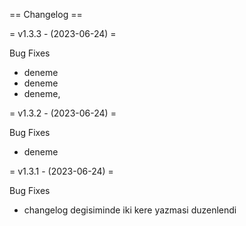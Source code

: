 == Changelog ==

= v1.3.3 - (2023-06-24) =


Bug Fixes

* deneme
* deneme
* deneme,

= v1.3.2 - (2023-06-24) =


Bug Fixes

* deneme

= v1.3.1 - (2023-06-24) =


Bug Fixes

* changelog degisiminde iki kere yazmasi duzenlendi
